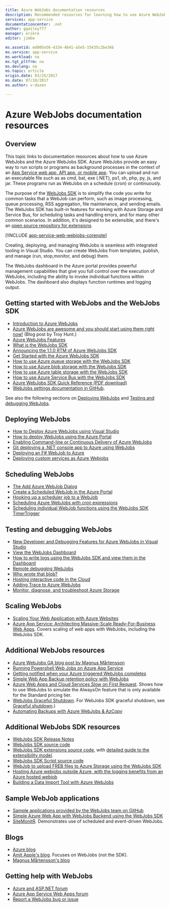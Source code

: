 ```yaml
---
title: Azure WebJobs documentation resources
description: Recommended resources for learning how to use Azure WebJobs and the Azure WebJobs SDK.
services: app-service
documentationcenter: .net
author: ggailey777
manager: erikre
editor: jimbe

ms.assetid: ed005e56-4334-4641-a5e5-15435c2be36b
ms.service: app-service
ms.workload: na
ms.tgt_pltfrm: na
ms.devlang: na
ms.topic: article
origin.date: 03/25/2017
ms.date: 07/10/2017
ms.author: v-dazen

---
```

# Azure WebJobs documentation resources
## Overview
This topic links to documentation resources about how to use Azure WebJobs and the Azure WebJobs SDK. Azure WebJobs provide an easy way to run scripts or programs as background processes in the context of an [App Service web app, API app, or mobile app](../app-service/app-service-value-prop-what-is.md). You can upload and run an executable file such as as cmd, bat, exe (.NET), ps1, sh, php, py, js, and jar. These programs run as WebJobs on a schedule (cron) or continuously.

The purpose of the [WebJobs SDK](/app-service-web/websites-dotnet-webjobs-sdk) is to simplify the code you write for common tasks that a WebJob can perform, such as image processing, queue processing, RSS aggregation, file maintenance, and sending emails. The WebJobs SDK has built-in features for working with Azure Storage and Service Bus, for scheduling tasks and handling errors, and for many other common scenarios. In addition, it's designed to be extensible, and there's an [open source repository for extensions](https://github.com/Azure/azure-webjobs-sdk-extensions/wiki/Binding-Extensions-Overview). 

[!INCLUDE [app-service-web-webjobs-corenote](../../includes/app-service-web-webjobs-corenote.md)]

Creating, deploying, and managing WebJobs is seamless with integrated tooling in Visual Studio. You can create WebJobs from templates, publish, and manage (run, stop,monitor, and debug) them. 

The WebJobs dashboard in the Azure portal provides powerful management capabilities that give you full control over the execution of WebJobs, including the ability to invoke individual functions within WebJobs. The dashboard also displays function runtimes and logging output. 

## <a name="getstarted"></a>Getting started with WebJobs and the WebJobs SDK
* [Introduction to Azure WebJobs](http://www.hanselman.com/blog/IntroducingWindowsAzureWebJobs.aspx)
* [Azure WebJobs are awesome and you should start using them right now!](http://www.troyhunt.com/2015/01/azure-webjobs-are-awesome-and-you.html) (Blog post by Troy Hunt.)
* [Azure WebJobs Features](https://azure.microsoft.com/blog/2014/10/22/webjobs-goes-into-full-production/)
* [What is the WebJobs SDK](websites-dotnet-webjobs-sdk.md)
* [Announcing the 1.1.0 RTM of Azure WebJobs SDK](https://azure.microsoft.com/blog/azure-webjobs-sdk-1-1-0-rtm/)
* [Get Started with the Azure WebJobs SDK](websites-dotnet-webjobs-sdk-get-started.md)
* [How to use Azure queue storage with the WebJobs SDK](websites-dotnet-webjobs-sdk-storage-queues-how-to.md)
* [How to use Azure blob storage with the WebJobs SDK](websites-dotnet-webjobs-sdk-storage-blobs-how-to.md)
* [How to use Azure table storage with the WebJobs SDK](websites-dotnet-webjobs-sdk-storage-tables-how-to.md)
* [How to use Azure Service Bus with the WebJobs SDK](websites-dotnet-webjobs-sdk-service-bus.md)
* [Azure WebJobs SDK Quick Reference (PDF download)](https://go.microsoft.com/fwlink/p/?linkid=845558)
* [WebJobs settings documentation in GitHub](https://github.com/projectkudu/kudu/wiki/Web-jobs).

See also the following sections on [Deploying WebJobs](#deploy) and [Testing and debugging WebJobs](#debug).

## <a name="deploy"></a>Deploying WebJobs
* [How to Deploy Azure WebJobs using Visual Studio](websites-dotnet-deploy-webjobs.md)
* [How to deploy WebJobs using the Azure Portal](web-sites-create-web-jobs.md)
* [Enabling Command-line or Continuous Delivery of Azure WebJobs](https://azure.microsoft.com/blog/2014/08/18/enabling-command-line-or-continuous-delivery-of-azure-webjobs/)
* [Git deploying a .NET console app to Azure using WebJobs](http://blog.amitapple.com/post/73574681678/git-deploy-console-app/)
* [Deploying an F# WebJob to Azure](http://blogs.msdn.com/b/dave_crooks_dev_blog/archive/2015/02/18/deploying-f-web-job-to-azure.aspx)
* [Deploying custom services as Azure Webjobs](http://withouttheloop.com/articles/2015-06-23-deploying-custom-services-as-azure-webjobs/)

## <a name="schedule"></a>Scheduling WebJobs
* [The Add Azure WebJob Dialog](websites-dotnet-deploy-webjobs.md#configure)
* [Create a Scheduled WebJob in the Azure Portal](web-sites-create-web-jobs.md#CreateScheduled)
* [Hooking up a scheduler job to a WebJob](http://blog.davidebbo.com/2015/05/scheduled-webjob.html)
* [Scheduling Azure WebJobs with cron expressions](http://blog.amitapple.com/post/2015/06/scheduling-azure-webjobs/)
* [Scheduling individual WebJob functions using the WebJobs SDK TimerTrigger](websites-dotnet-webjobs-sdk.md#schedule)

## <a name="debug"></a>Testing and debugging WebJobs
* [New Developer and Debugging Features for Azure WebJobs in Visual Studio](http://blogs.msdn.com/b/webdev/archive/2014/11/12/new-developer-and-debugging-features-for-azure-webjobs-in-visual-studio.aspx)
* [View the WebJobs Dashboard](websites-dotnet-webjobs-sdk-get-started.md#view-the-webjobs-sdk-dashboard)
* [How to write logs using the WebJobs SDK and view them in the Dashboard](websites-dotnet-webjobs-sdk-storage-queues-how-to.md#logs)
* [Remote debugging WebJobs](web-sites-dotnet-troubleshoot-visual-studio.md#remotedebugwj)
* [Who wrote that blob?](http://blogs.msdn.com/b/jmstall/archive/2014/02/19/who-wrote-that-blob.aspx) 
* [Hosting interactive code in the Cloud](http://blogs.msdn.com/b/jmstall/archive/2014/04/26/hosting-interactive-code-in-the-cloud.aspx)
* [Adding Trace to Azure WebJobs](http://blogs.msdn.com/b/mcsuksoldev/archive/2014/09/04/adding-trace-to-azure-web-sites-and-web-jobs.aspx)
* [Monitor, diagnose, and troubleshoot Azure Storage](../storage/storage-monitoring-diagnosing-troubleshooting.md)

## <a name="scale"></a>Scaling WebJobs
* [Scaling Your Web Application with Azure Websites](http://msdn.microsoft.com/magazine/dn786914.aspx)
* [Azure App Service: Architecting Massive-Scale Ready-For-Business Web Apps](https://channel9.msdn.com/Events/Build/2014/3-626). Covers scaling of web apps with WebJobs, including the WebJobs SDK.

## <a name="additional"></a>Additional WebJobs resources
* [Azure WebJobs GA blog post by Magnus Mårtensson](http://magnusmartensson.com/azure-webjobs-ga)
* [Running Powershell Web Jobs on Azure App Service](http://blogs.msdn.com/b/nicktrog/archive/2014/01/22/running-powershell-web-jobs-on-azure-websites.aspx)
* [Getting notified when your Azure triggered WebJobs completes](http://blog.amitapple.com/post/2014/03/webjobs-notification/)
* [Simple Web App Backup retention policy with WebJobs](https://azure.microsoft.com/blog/2014/04/28/simple-web-site-backup-retention-policy-with-webjobs/)
* [Azure Web Apps and Cloud Services Slow on First Request](http://wp.sjkp.dk/windows-azure-websites-and-cloud-services-slow-on-first-request/). Shows how to use WebJobs to simulate the AlwaysOn feature that is only available for the Standard pricing tier.
* [WebJobs Graceful Shutdown](http://blog.amitapple.com/post/2014/05/webjobs-graceful-shutdown/#.U72Il_5OWUl). For WebJobs SDK graceful shutdown, see [Graceful shutdown](websites-dotnet-webjobs-sdk-storage-queues-how-to.md#graceful).)
* [Automating Backups with Azure WebJobs & AzCopy](http://markjbrown.com/azure-webjobs-azcopy/)

## <a name="additionalsdk"></a>Additional WebJobs SDK resources
* [WebJobs SDK Release Notes](https://github.com/Azure/azure-webjobs-sdk/wiki/Release-Notes)
* [WebJobs SDK source code](https://github.com/Azure/azure-webjobs-sdk)
* [WebJobs SDK extensions source code](https://github.com/Azure/azure-webjobs-sdk-extensions), with [detailed guide to the extensibility model](https://github.com/Azure/azure-webjobs-sdk-extensions/wiki/Binding-Extensions-Overview).  
* [WebJobs SDK Script source code](https://github.com/Azure/azure-webjobs-sdk-script/)
* [WebJob to upload FREB files to Azure Storage using the WebJobs SDK](http://thenextdoorgeek.com/post/WAWS-WebJob-to-upload-FREB-files-to-Azure-Storage-using-the-WebJobs-SDK)
* [Hosting Azure webjobs outside Azure, with the logging benefits from an Azure hosted webjob](http://bypassion.dk/?p=510)
* [Building a Data Import Tool with Azure WebJobs](http://www.freshconsulting.com/building-data-import-tool-azure-webjobs/)

## <a name="samples"></a>Sample WebJob applications
* [Sample applications provided by the WebJobs team on GitHub](https://github.com/azure/azure-webjobs-sdk-samples)
* [Simple Azure Web App with WebJobs Backend using the WebJobs SDK](http://code.msdn.microsoft.com/Simple-Azure-Website-with-b4391eeb)
* [SiteMonitR](http://code.msdn.microsoft.com/SiteMonitR-dd4fcf77). Demonstrates use of scheduled and event-driven WebJobs.

## <a name="blogs"></a>Blogs
* [Azure blog](https://www.azure.cn/blog)
* [Amit Apple's blog](http://blog.amitapple.com/). Focuses on WebJobs (not the SDK).
* [Magnus Mårtensson's blog](http://magnusmartensson.com/)

## <a name="gethelp"></a>Getting help with WebJobs

* [Azure and ASP.NET forum](http://forums.asp.net/1247.aspx)
* [Azure App Service Web Apps forum](https://social.msdn.microsoft.com/Forums/en-US/home?forum=windowsazurewebsitespreview)
* [Report a WebJobs bug or issue](https://github.com/projectkudu/kudu/wiki/Reporting-WebJobs-issues)

